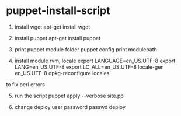 # puppet-install-script

1. install wget
apt-get install wget

2. install puppet
apt-get install puppet

3. print puppet module folder
puppet config print modulepath

4. install module rvm, locale
export LANGUAGE=en_US.UTF-8
export LANG=en_US.UTF-8
export LC_ALL=en_US.UTF-8
locale-gen en_US.UTF-8
dpkg-reconfigure locales

to fix perl errors

5. run the script
puppet apply --verbose site.pp

6. change deploy user password
passwd deploy
